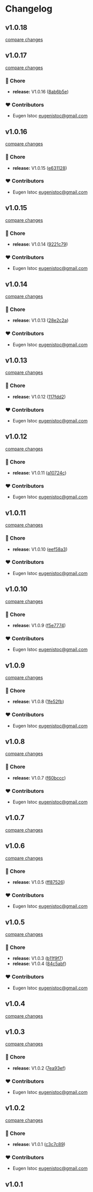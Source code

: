 # Changelog


## v1.0.18

[compare changes](https://github.com/genu/nuxt-concierge/compare/v1.0.17...v1.0.18)

## v1.0.17

[compare changes](https://github.com/genu/nuxt-concierge/compare/v1.0.16...v1.0.17)

### 🏡 Chore

- **release:** V1.0.16 ([8ab6b5e](https://github.com/genu/nuxt-concierge/commit/8ab6b5e))

### ❤️ Contributors

- Eugen Istoc <eugenistoc@gmail.com>

## v1.0.16

[compare changes](https://github.com/genu/nuxt-concierge/compare/v1.0.15...v1.0.16)

### 🏡 Chore

- **release:** V1.0.15 ([e631128](https://github.com/genu/nuxt-concierge/commit/e631128))

### ❤️ Contributors

- Eugen Istoc <eugenistoc@gmail.com>

## v1.0.15

[compare changes](https://github.com/genu/nuxt-concierge/compare/v1.0.14...v1.0.15)

### 🏡 Chore

- **release:** V1.0.14 ([9221c79](https://github.com/genu/nuxt-concierge/commit/9221c79))

### ❤️ Contributors

- Eugen Istoc <eugenistoc@gmail.com>

## v1.0.14

[compare changes](https://github.com/genu/nuxt-concierge/compare/v1.0.13...v1.0.14)

### 🏡 Chore

- **release:** V1.0.13 ([28e2c2a](https://github.com/genu/nuxt-concierge/commit/28e2c2a))

### ❤️ Contributors

- Eugen Istoc <eugenistoc@gmail.com>

## v1.0.13

[compare changes](https://github.com/genu/nuxt-concierge/compare/v1.0.12...v1.0.13)

### 🏡 Chore

- **release:** V1.0.12 ([117fdd2](https://github.com/genu/nuxt-concierge/commit/117fdd2))

### ❤️ Contributors

- Eugen Istoc <eugenistoc@gmail.com>

## v1.0.12

[compare changes](https://github.com/genu/nuxt-concierge/compare/v1.0.11...v1.0.12)

### 🏡 Chore

- **release:** V1.0.11 ([a10724c](https://github.com/genu/nuxt-concierge/commit/a10724c))

### ❤️ Contributors

- Eugen Istoc <eugenistoc@gmail.com>

## v1.0.11

[compare changes](https://github.com/genu/nuxt-concierge/compare/v1.0.10...v1.0.11)

### 🏡 Chore

- **release:** V1.0.10 ([eef58a3](https://github.com/genu/nuxt-concierge/commit/eef58a3))

### ❤️ Contributors

- Eugen Istoc <eugenistoc@gmail.com>

## v1.0.10

[compare changes](https://github.com/genu/nuxt-concierge/compare/v1.0.9...v1.0.10)

### 🏡 Chore

- **release:** V1.0.9 ([f5e7774](https://github.com/genu/nuxt-concierge/commit/f5e7774))

### ❤️ Contributors

- Eugen Istoc <eugenistoc@gmail.com>

## v1.0.9

[compare changes](https://github.com/genu/nuxt-concierge/compare/v1.0.8...v1.0.9)

### 🏡 Chore

- **release:** V1.0.8 ([1fe52fb](https://github.com/genu/nuxt-concierge/commit/1fe52fb))

### ❤️ Contributors

- Eugen Istoc <eugenistoc@gmail.com>

## v1.0.8

[compare changes](https://github.com/genu/nuxt-concierge/compare/v1.0.7...v1.0.8)

### 🏡 Chore

- **release:** V1.0.7 ([f60bccc](https://github.com/genu/nuxt-concierge/commit/f60bccc))

### ❤️ Contributors

- Eugen Istoc <eugenistoc@gmail.com>

## v1.0.7

[compare changes](https://github.com/genu/nuxt-concierge/compare/v1.0.6...v1.0.7)

## v1.0.6

[compare changes](https://github.com/genu/nuxt-concierge/compare/v1.0.5...v1.0.6)

### 🏡 Chore

- **release:** V1.0.5 ([ff87526](https://github.com/genu/nuxt-concierge/commit/ff87526))

### ❤️ Contributors

- Eugen Istoc <eugenistoc@gmail.com>

## v1.0.5

[compare changes](https://github.com/genu/nuxt-concierge/compare/v1.0.3...v1.0.5)

### 🏡 Chore

- **release:** V1.0.3 ([b11f9f7](https://github.com/genu/nuxt-concierge/commit/b11f9f7))
- **release:** V1.0.4 ([84c5abf](https://github.com/genu/nuxt-concierge/commit/84c5abf))

### ❤️ Contributors

- Eugen Istoc <eugenistoc@gmail.com>

## v1.0.4

[compare changes](https://github.com/genu/nuxt-concierge/compare/v1.0.3...v1.0.4)

## v1.0.3

[compare changes](https://github.com/genu/nuxt-concierge/compare/v1.0.2...v1.0.3)

### 🏡 Chore

- **release:** V1.0.2 ([7ea93ef](https://github.com/genu/nuxt-concierge/commit/7ea93ef))

### ❤️ Contributors

- Eugen Istoc <eugenistoc@gmail.com>

## v1.0.2

[compare changes](https://github.com/genu/nuxt-concierge/compare/v1.0.1...v1.0.2)

### 🏡 Chore

- **release:** V1.0.1 ([c3c7c89](https://github.com/genu/nuxt-concierge/commit/c3c7c89))

### ❤️ Contributors

- Eugen Istoc <eugenistoc@gmail.com>

## v1.0.1

